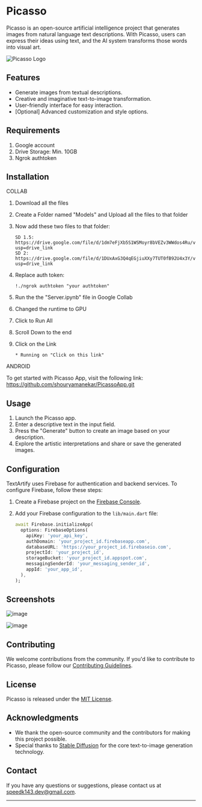 
# Picasso

Picasso is an open-source artificial intelligence project that generates images from natural language text descriptions. With Picasso, users can express their ideas using text, and the AI system transforms those words into visual art.

![Picasso Logo](https://github.com/shouryamanekar/Picasso/assets/72398499/fdcbc682-3f64-4398-80c4-4fe1c8537cb3)


## Features

- Generate images from textual descriptions.
- Creative and imaginative text-to-image transformation.
- User-friendly interface for easy interaction.
- [Optional] Advanced customization and style options.

## Requirements

1. Google account
2. Drive Storage: Min. 10GB
3. Ngrok authtoken

## Installation

COLLAB
1. Download all the files

2. Create a Folder named "Models" and Upload all the files to that folder

3. Now add these two files to that folder:
   ```
   SD 1.5: https://drive.google.com/file/d/1dm7eFjXb5S1WSMoyr8bVEZv3WWdos4Ru/view?usp=drive_link
   SD 2:  https://drive.google.com/file/d/1DUxAxG3Q4qEGjiuXXy7TUT0fB92U4x3Y/view?usp=drive_link
   ```
   
4. Replace auth token:
   ```
   !./ngrok authtoken "your authtoken"
   ```
6. Run the the "Server.ipynb" file in Google Collab
8. Changed the runtime to GPU
9. Click to Run All
10. Scroll Down to the end
11. Click on the Link
    ```
    * Running on "Click on this link"
    ```


ANDROID

To get started with Picasso App, visit the following link: https://github.com/shouryamanekar/PicassoApp.git


## Usage

1. Launch the Picasso app.
2. Enter a descriptive text in the input field.
3. Press the "Generate" button to create an image based on your description.
4. Explore the artistic interpretations and share or save the generated images.

## Configuration

TextArtify uses Firebase for authentication and backend services. To configure Firebase, follow these steps:

1. Create a Firebase project on the [Firebase Console](https://console.firebase.google.com/).

2. Add your Firebase configuration to the `lib/main.dart` file:
   ```dart
   await Firebase.initializeApp(
     options: FirebaseOptions(
       apiKey: 'your_api_key',
       authDomain: 'your_project_id.firebaseapp.com',
       databaseURL: 'https://your_project_id.firebaseio.com',
       projectId: 'your_project_id',
       storageBucket: 'your_project_id.appspot.com',
       messagingSenderId: 'your_messaging_sender_id',
       appId: 'your_app_id',
     ),
   );
   ```

## Screenshots

![image](https://github.com/shouryamanekar/Picasso/assets/72398499/f45493ed-f0f0-4b73-8502-5d76cf769423)

![image](https://github.com/shouryamanekar/Picasso/assets/72398499/73bc04b9-6811-47f6-b052-78fe35dede2b)




## Contributing

We welcome contributions from the community. If you'd like to contribute to Picasso, please follow our [Contributing Guidelines](CONTRIBUTING.md).

## License

Picasso is released under the [MIT License](docs/LICENSE).

## Acknowledgments

- We thank the open-source community and the contributors for making this project possible.
- Special thanks to [Stable Diffusion](https://github.com/stable-diffusion) for the core text-to-image generation technology.

## Contact

If you have any questions or suggestions, please contact us at [speedk143.dev@gmail.com](mailto:speedk143.dev@gmail.com).

---
